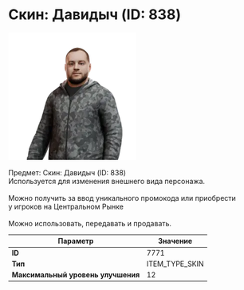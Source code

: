 # Скин: Давидыч (ID: 838)

![Item Image](../img/7771.webp?raw=true)

Предмет: Скин: Давидыч (ID: 838)<br>Используется для изменения внешнего вида персонажа.<br><br>Можно получить за ввод уникального промокода или приобрести<br>у игроков на Центральном Рынке<br><br>Можно использовать, передавать и продавать.


| Параметр | Значение |
|----------|----------|
| **ID** | 7771 |
| **Тип** | ITEM_TYPE_SKIN |
| **Максимальный уровень улучшения** | 12 |


